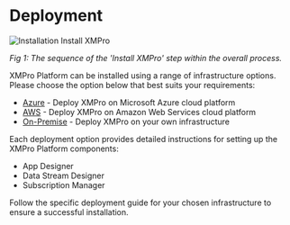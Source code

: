 # Deployment

![Installation Install XMPro](../images/Installation_Install_XMPro.png)

*Fig 1: The sequence of the 'Install XMPro' step within the overall process.*

XMPro Platform can be installed using a range of infrastructure options. Please choose the option below that best suits your requirements:

- [Azure](azure.md) - Deploy XMPro on Microsoft Azure cloud platform
- [AWS](aws.md) - Deploy XMPro on Amazon Web Services cloud platform
- [On-Premise](on-premise.md) - Deploy XMPro on your own infrastructure

Each deployment option provides detailed instructions for setting up the XMPro Platform components:
- App Designer
- Data Stream Designer
- Subscription Manager

Follow the specific deployment guide for your chosen infrastructure to ensure a successful installation.
